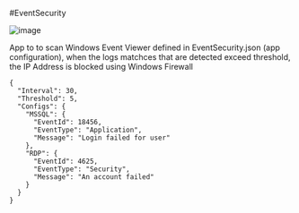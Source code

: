 #EventSecurity

![image](https://github.com/user-attachments/assets/b52ba1fb-f322-46f7-b77f-5b1018a02390)

App to to scan Windows Event Viewer defined in EventSecurity.json (app configuration), when the logs matchces that are detected exceed threshold, the IP Address is blocked using Windows Firewall
```
{
  "Interval": 30,
  "Threshold": 5,
  "Configs": {
    "MSSQL": {
      "EventId": 18456,
      "EventType": "Application",
      "Message": "Login failed for user"
    },
    "RDP": {
      "EventId": 4625,
      "EventType": "Security",
      "Message": "An account failed"
    }
  }
}
```

